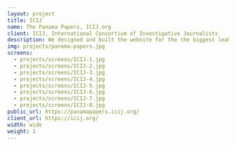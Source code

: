 ```yaml
---
layout: project
title: ICIJ
name: The Panama Papers, ICIJ.org
client: ICIJ, International Consortium of Investigative Journalists
description: We designed and built the website for the the biggest leak in whistleblower history, as well as the accompanying back-end components to publish articles as the story unfolds, to follow the investigation through a set of automated emails, read later functionality, etc. We also designed and implemented the accompanying visualizations and charts that help understand the whole story
img: projects/panama-papers.jpg
screens:
  - projects/screens/ICIJ-1.jpg
  - projects/screens/ICIJ-2.jpg
  - projects/screens/ICIJ-3.jpg
  - projects/screens/ICIJ-4.jpg
  - projects/screens/ICIJ-5.jpg
  - projects/screens/ICIJ-6.jpg
  - projects/screens/ICIJ-7.jpg
  - projects/screens/ICIJ-8.jpg
public_url: https://panamapapers.icij.org/
client_url: https://icij.org/
width: wide
weight: 1
---
```


